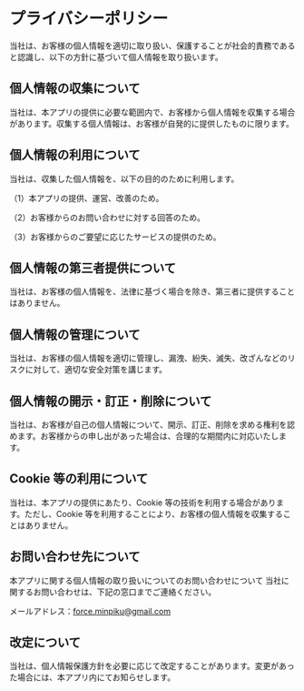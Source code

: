 # プライバシーポリシー

当社は、お客様の個人情報を適切に取り扱い、保護することが社会的責務であると認識し、以下の方針に基づいて個人情報を取り扱います。

## 個人情報の収集について

当社は、本アプリの提供に必要な範囲内で、お客様から個人情報を収集する場合があります。収集する個人情報は、お客様が自発的に提供したものに限ります。

## 個人情報の利用について
当社は、収集した個人情報を、以下の目的のために利用します。

（1）本アプリの提供、運営、改善のため。

（2）お客様からのお問い合わせに対する回答のため。

（3）お客様からのご要望に応じたサービスの提供のため。

## 個人情報の第三者提供について

当社は、お客様の個人情報を、法律に基づく場合を除き、第三者に提供することはありません。

## 個人情報の管理について

当社は、お客様の個人情報を適切に管理し、漏洩、紛失、滅失、改ざんなどのリスクに対して、適切な安全対策を講じます。

## 個人情報の開示・訂正・削除について

当社は、お客様が自己の個人情報について、開示、訂正、削除を求める権利を認めます。お客様からの申し出があった場合は、合理的な期間内に対応いたします。

## Cookie 等の利用について

当社は、本アプリの提供にあたり、Cookie 等の技術を利用する場合があります。ただし、Cookie 等を利用することにより、お客様の個人情報を収集することはありません。

## お問い合わせ先について

本アプリに関する個人情報の取り扱いについてのお問い合わせについて
当社に関するお問い合わせは、下記の窓口までご連絡ください。

メールアドレス：force.minpiku@gmail.com

## 改定について

当社は、個人情報保護方針を必要に応じて改定することがあります。変更があった場合には、本アプリ内にてお知らせします。

